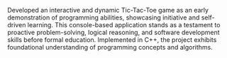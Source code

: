 Developed an interactive and dynamic Tic-Tac-Toe game as an early demonstration of programming abilities, showcasing initiative and self-driven learning. This console-based application stands as a testament to proactive problem-solving, logical reasoning, and software development skills before formal education. Implemented in C++, the project exhibits foundational understanding of programming concepts and algorithms.

